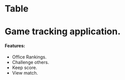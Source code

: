 # Table

Game tracking application.
====

#### Features:

  * Office Rankings.
  * Challenge others.
  * Keep score.
  * View match.
